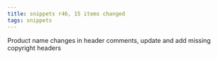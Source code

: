 ```yaml
---
title: snippets r46, 15 items changed
tags: snippets
---
```


Product name changes in header comments, update and add missing copyright headers
